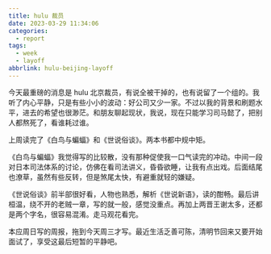 ```yaml
---
title: hulu 裁员
date: 2023-03-29 11:34:06
categories:
  - report
tags:
  - week
  - layoff
abbrlink: hulu-beijing-layoff
---
```


今天最重磅的消息是 hulu 北京裁员，有说全被干掉的，也有说留了一个组的。我听了内心平静，只是有些小小的波动：好公司又少一家。不过以我的背景和刷题水平，进去的希望也很渺茫。和朋友聊起现状，我说，现在只能学习司马懿了，把别人都熬死了，看谁耗过谁。

上周读完了《白鸟与蝙蝠》和《世说俗谈》。两本书都中规中矩。

《白鸟与蝙蝠》我觉得写的比较散，没有那种促使我一口气读完的冲动。中间一段对日本司法体系的讨论，仿佛在看司法讲义，昏昏欲睡，让我有点出戏。后面结尾也潦草，虽然有些反转，但是煞尾太快，有避重就轻的嫌疑。

《世说俗谈》前半部很好看，人物也熟悉，解析《世说新语》，读的酣畅。最后讲桓温，绕不开的老贼一章，写的就一般，感觉没重点。再加上两晋王谢太多，还都是两个字名，很容易混淆。走马观花看完。

本应周日写的周报，拖到今天周三才写。最近生活乏善可陈，清明节回来又要开始面试了，享受这最后短暂的平静吧。
